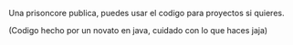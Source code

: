 Una prisoncore publica, puedes usar el codigo para proyectos si quieres.

(Codigo hecho por un novato en java, cuidado con lo que haces jaja)
